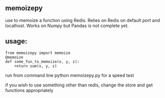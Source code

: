 ## memoizepy

use to memoize a function using Redis. 
Relies on Redis on default port and localhost. 
Works on Numpy but Pandas is not complete yet. 

## usage:
```
from memoizepy import memoize
@memoize
def some_fun_to_memoize(x, y, z):
    return sum(x, y, z)
```

run from command line python memoizepy.py for a speed test

if you wish to use something other than redis, change the store and get functions appropriately
